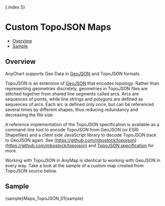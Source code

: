 {:index 5}

# Custom TopoJSON Maps

* [Overview](#overview)
* [Sample](#sample)

## Overview

AnyChart supports Geo Data in [GeoJSON](Custom_GeoJson_Maps) and TopoJSON formats.

TopoJSON is an extension of [GeoJSON](Custom_GeoJsonMaps) that encodes topology. Rather than representing geometries discretely, geometries in TopoJSON files are stitched together from shared line segments called arcs. Arcs are sequences of points, while line strings and polygons are defined as sequences of arcs. Each arc is defined only once, but can be referenced several times by different shapes, thus reducing redundancy and decreasing the file size. 

A reference implementation of the TopoJSON specification is available as a command-line tool to encode TopoJSON from GeoJSON (or ESRI Shapefiles) and a client side JavaScript library to decode TopoJSON back to GeoJSON again. 
See [https://github.com/mbostock/topojson](https://github.com/mbostock/topojson) and [TopoJSON specification](https://github.com/topojson/topojson-specification/blob/master/README.md) for more.

Working with TopoJSON in AnyMap is identical to working with GeoJSON in every way. Take a look at the sample of a custom map created from TopoJSON source below. 

## Sample

{sample}Maps\_TopoJSON\_01{sample}

